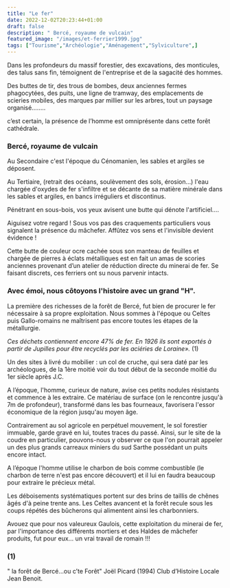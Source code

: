 ```yaml
---
title: "Le fer"
date: 2022-12-02T20:23:44+01:00
draft: false
description: " Bercé, royaume de vulcain"
featured_image: "/images/et-ferrier1999.jpg"
tags: ["Tourisme","Archéologie","Aménagement","Sylviculture",]
---
```

Dans les profondeurs du massif forestier, des excavations,
des monticules, des talus sans fin, témoignent de l'entreprise 
et de la sagacité des hommes.

Des buttes de tir, des trous de bombes, 
deux anciennes fermes phagocytées, des puits, une ligne de tramway, 
des emplacements de scieries mobiles, des marques par millier 
sur les arbres, tout un paysage organisé……..

c’est  certain, la présence de l’homme est omniprésente 
dans cette forêt cathédrale. 

 ### Bercé, royaume de vulcain

Au Secondaire c'est l'époque du Cénomanien, les sables et argiles se déposent.

Au Tertiaire, (retrait des océans, soulèvement des sols, érosion…) l'eau chargée
d'oxydes de fer s'infiltre et se décante de sa matière minérale dans les sables 
et argiles, en bancs irréguliers et discontinus.

Pénétrant en sous-bois, vos yeux avisent une butte qui dénote l'artificiel…. 

Aiguisez votre regard ! Sous vos pas des craquements particuliers vous signalent
la présence du mâchefer. Affûtez vos sens et l'invisible devient évidence ! 

Cette butte de couleur ocre cachée sous son manteau de feuilles et chargée de pierres 
à éclats métalliques est en fait un amas de scories anciennes provenant d’un atelier 
de réduction directe du minerai de fer. Se faisant discrets, ces ferriers ont su nous
parvenir intacts. 

### Avec émoi, nous côtoyons l'histoire avec un grand "H".

La première des richesses de la forêt de Bercé, fut bien de procurer le fer
nécessaire à sa propre exploitation. Nous sommes à l'époque ou Celtes puis 
Gallo-romains ne maîtrisent pas encore toutes les étapes de la métallurgie.

*Ces déchets contiennent encore 47% de fer. En 1926 ils sont exportés à 
partir de Jupilles pour être recyclés par les aciéries de Loraine».* (1)  


Un des sites à livré du mobilier : un col de cruche, qui sera daté par les 
archéologues, de la 1ère moitié voir  du tout début de la seconde moitié
du 1er siècle après J.C. 

A l’époque, l'homme, curieux de nature, avise ces petits nodules résistants
et commence à les extraire. Ce matériau de surface 
(on le rencontre jusqu'à 7m de profondeur), transformé dans les bas fourneaux, 
favorisera l'essor économique de la région  jusqu'au moyen âge.

Contrairement au sol agricole en perpétuel mouvement, le sol forestier immuable,
garde gravé en lui, toutes traces du passé. Ainsi, sur le site de la coudre
en particulier, pouvons-nous y observer ce que l'on pourrait appeler un des
plus grands carreaux miniers du sud Sarthe possédant un puits encore intact.

A l’époque l'homme utilise le charbon de bois comme combustible
(le charbon de terre n'est pas encore découvert) et il lui en faudra beaucoup 
pour extraire le précieux métal. 

Les déboisements systématiques portent sur des brins de taillis de chênes
âgés d'à peine trente ans. Les Celtes avancent et la forêt recule sous les
coups répétés des bûcherons qui alimentent ainsi les charbonniers. 


Avouez que pour nos valeureux Gaulois, cette exploitation du minerai de fer,
par l'importance des différents mortiers et des Haldes de mâchefer produits, 
fut pour eux…   un vrai travail  de  romain   !!!

### (1)	

" la forêt de Bercé…ou  c’te Forêt" Joël Picard (1994) 
Club d’Histoire Locale Jean Benoit.

